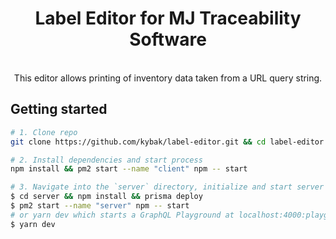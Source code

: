<h1 align="center"><strong>Label Editor for MJ Traceability Software</strong></h1>

<br />

<div align="center">This editor allows printing of inventory data taken from a URL query string.</div>

## Getting started

```sh
# 1. Clone repo
git clone https://github.com/kybak/label-editor.git && cd label-editor

# 2. Install dependencies and start process
npm install && pm2 start --name "client" npm -- start

# 3. Navigate into the `server` directory, initialize and start server
$ cd server && npm install && prisma deploy
$ pm2 start --name "server" npm -- start
# or yarn dev which starts a GraphQL Playground at localhost:4000:playground
$ yarn dev
```
